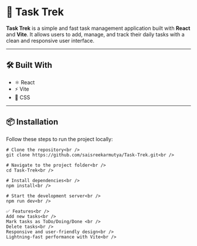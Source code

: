 # 🚀 Task Trek<br />

**Task Trek** is a simple and fast task management application built with **React** and **Vite**. It allows users to add, manage, and track their daily tasks with a clean and responsive user interface.<br />

---

## 🛠️ Built With<br />

- ⚛️ React<br />
- ⚡ Vite<br />
- 🎨 CSS<br />

---

## 📦 Installation<br />

Follow these steps to run the project locally:<br />

```bash<br />
# Clone the repository<br />
git clone https://github.com/saisreekarmutya/Task-Trek.git<br />

# Navigate to the project folder<br />
cd Task-Trek<br />

# Install dependencies<br />
npm install<br />

# Start the development server<br />
npm run dev<br />

✅ Features<br />
Add new tasks<br />
Mark tasks as ToDo/Doing/Done <br />
Delete tasks<br />
Responsive and user-friendly design<br />
Lightning-fast performance with Vite<br />
 
